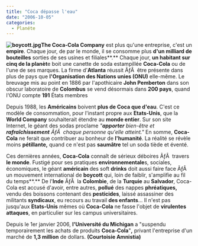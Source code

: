 ```yaml
---
title: "Coca dépasse l'eau"
date: "2006-10-05"
categories: 
  - Planéte
---
```


**![boycott.jpg](../uploads/2006/10/boycott.kucukresim.jpg)The Coca-Cola Company** est plus qu'une entreprise, c'est un **empire**. Chaque jour, de par le monde, il se consomme plus **d'un milliard de bouteilles** sorties de ses usines et filiales**.** Chaque jour, **un habitant sur cinq de la planèt**e boit une canette de soda estampillée **Coca-Cola** ou de l'une de ses marques. La firme d'**Atlanta** réussit ÃƒÂ  être présente dans plus de pays que **l'Organisation des Nations unies (ONU)** elle-même. Le breuvage mis au point en 1886 par l'apothicaire **John Pemberton** dans son obscur laboratoire de **Colombus** se vend désormais dans **200 pays**, quand l'ONU compte **191** États membres

Depuis 1988, les **Américains** boivent **plus de Coca que d'eau**. C'est ce modèle de consommation, pour l'instant propre aux **Etats-Unis**, que la **World Company** souhaiterait étendre au **monde entier**. Sur son site Internet, le géant des sodas proclame _"**apporter** bien-être et **rafraîchissement** ÃƒÂ  chaque personne qu'elle atteint."_ En somme, **Coca-Cola** ne ferait que contribuer au bonheur de **l'humanité**. La réalité se révèle moins **pétillante,** quand ce n'est pas **saumâtre** tel un soda tiède et éventé.

Ces dernières années, **Coca-Cola** connaît de sérieux déboires ÃƒÂ  travers **le monde**. Fustigé pour ses pratiques **environnementale**s, sociales, économiques, le géant **américain** des soft **drinks** doit aussi faire face ÃƒÂ  un mouvement international de **boycott** qui, loin de faiblir, s'amplifie au fil du temps**.** De l'**Inde** ÃƒÂ  la **Colombie**, de la **Turquie** au **Salvador**, Coca-Cola est accusé d'avoir, entre autres, **pollué** des nappes **phréatiques,** vendu des boissons contenant des **pesticides**, laissé assassiner des militants **syndicaux**, eu recours au travail **des enfants**... Il n'est pas jusqu'aux **Etats-Unis** mêmes où **Coca-Cola** ne fasse l'objet de **virulentes attaques**, en particulier sur les campus universitaires.

Depuis le 1er janvier 2006, **l'Université du Michigan** a "suspendu temporairement les achats de produits **Coca-Cola**"**,** privant l'entreprise d'un marché de **1,3 million** de dollars. **(Courtoisie Amnistia)**
